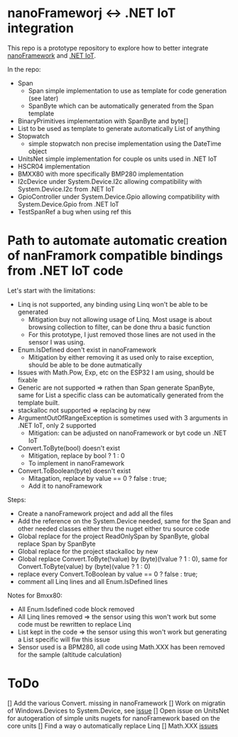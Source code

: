 # nanoFrameworj <-> .NET IoT integration

This repo is a prototype repository to explore how to better integrate [nanoFramework](https://github.com/nanoframework/Home) and [.NET IoT](https://github.com/dotnet/iot).

In the repo:
- Span
  - Span<T> simple implementation to use as template for code generation (see later)
  - SpanByte which can be automatically generated from the Span<T> template
- BinaryPrimitives implementation with SpanByte and byte[]
- List<T> to be used as template to generate automatically List of anything
- Stopwatch
  - simple stopwatch non precise implementation using the DateTime object
- UnitsNet simple implementation for couple os units used in .NET IoT
- HSCR04 implementation
- BMXX80 with more specifically BMP280 implementation
- I2cDevice under System.Device.I2c allowing compatibility with System.Device.I2c from .NET IoT
- GpioController under System.Device.Gpio allowing compatibility with System.Device.Gpio from .NET IoT
- TestSpanRef a bug when using ref this

# Path to automate automatic creation of nanFramork compatible bindings from .NET IoT code

Let's start with the limitations:
- Linq is not supported, any binding using Linq won't be able to be generated
  - Mitigation buy not allowing usage of Linq. Most usage is about browsing collection to filter, can be done thru a basic function
  - For this prototype, I just removed those lines are not used in the sensor I was using.
- Enum.IsDefined doen't exist in nanoFramework
  - Mitigation by either removing it as used only to raise exception, should be able to be done autmatically
- Issues with Math.Pow, Exp, etc on the ESP32 I am using, should be fixable
- Generic are not supported => rathen than Span<byte> generate SpanByte, same for List<T> a specific class can be automatically generated from the template built.
- stackalloc not supported => replacing by new
- ArgumentOutOfRangeException is sometimes used with 3 arguments in .NET IoT, only 2 supported
  - Mitigation: can be adjusted on nanoFramework or byt code un .NET IoT
- Convert.ToByte(bool) doesn't exist
  - Mitigation, replace by bool ? 1 : 0
  - To implement in nanoFramework
- Convert.ToBoolean(byte) doesn't exist
  - Mitagation, replace by value == 0 ? false : true;
  - Add it to nanoFramework

Steps:
- Create a nanoFramework project and add all the files
- Add the reference on the System.Device needed, same for the Span and other needed classes either thru the nuget either tru source code
- Global replace for the project ReadOnlySpan<byte> by SpanByte, global replace Span<byte> by SpanByte
- Global replace for the project stackalloc by new
- Global replace Convert.ToByte(!value) by (byte)(!value ? 1 : 0), same for Convert.ToByte(value) by (byte)(value ? 1 : 0)
- replace every Convert.ToBoolean by value == 0 ? false : true;
- comment all Linq lines and all Enum.IsDefined lines

Notes for Bmxx80:
- All Enum.Isdefined code block removed
- All Linq lines removed => the sensor using this won't work but some code must be rewritten to replace Linq
- List<T> kept in the code => the sensor using this won't work but generating a List specific will fiw this issue
- Sensor used is a BPM280, all code using Math.XXX has been removed for the sample (altitude calculation)

# ToDo

[] Add the various Convert. missing in nanoFramework
[] Work on migratin of Windows.Devices to System.Device, see [issue](https://github.com/nanoframework/Home/issues/620)
[] Open issue on UnitsNet for autogeration of simple units nugets for nanoFramework based on the core units
[] Find a way o automatically replace Linq
[] Math.XXX [issues](https://github.com/nanoframework/Home/issues/642)